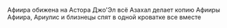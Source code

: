 Афиира обижена на Астора
Джо'Эл всё 
Азахал делает копию Афииры
Афиира, Ариулис и близнецы спят в одной кроватке все вместе
